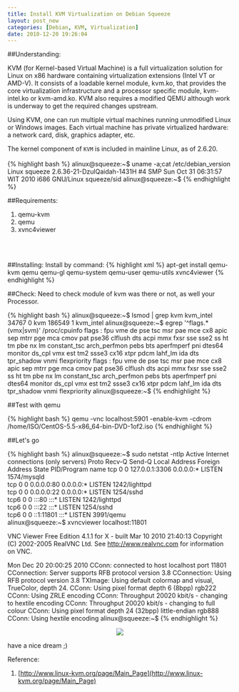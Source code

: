 ```yaml
---
title: Install KVM Virtualization on Debian Squeeze
layout: post_new
categories: [Debian, KVM, Virtualization]
date: 2010-12-20 19:26:04
---
```

  
##Understanding:

KVM (for Kernel-based Virtual Machine) is a full virtualization solution for Linux on x86 hardware containing virtualization extensions (Intel VT or AMD-V). It consists of a loadable kernel module, kvm.ko, that provides the core virtualization infrastructure and a processor specific module, kvm-intel.ko or kvm-amd.ko. KVM also requires a modified QEMU although work is underway to get the required changes upstream.

Using KVM, one can run multiple virtual machines running unmodified Linux or Windows images. Each virtual machine has private virtualized hardware: a network card, disk, graphics adapter, etc.

The kernel component of `KVM` is included in mainline Linux, as of 2.6.20. 
<br/><br/>
{% highlight bash %}
alinux@squeeze:~$ uname -a;cat /etc/debian_version 
Linux squeeze 2.6.36-21-DzulQaidah-1431H #4 SMP Sun Oct 31 06:31:57 WIT 2010 i686 GNU/Linux
squeeze/sid
alinux@squeeze:~$ 
{% endhighlight %}

##Requirements:
1. qemu-kvm
2. qemu
3. xvnc4viewer
<br/>
<br/>

##Installing:
Install by command:
{% highlight xml %}
apt-get install qemu-kvm qemu qemu-gl qemu-system qemu-user qemu-utils xvnc4viewer
{% endhighlight %}



##Check:
Need to check module of kvm was there or not, as well your Processor.

{% highlight bash %}
alinux@squeeze:~$ lsmod | grep kvm
kvm_intel              34767  0 
kvm                   186549  1 kvm_intel
alinux@squeeze:~$ egrep '^flags.*(vmx|svm)' /proc/cpuinfo
flags           : fpu vme de pse tsc msr pae mce cx8 apic sep mtrr pge mca cmov pat pse36 clflush dts acpi mmx fxsr sse sse2 ss ht tm pbe nx lm constant_tsc arch_perfmon pebs bts aperfmperf pni dtes64 monitor ds_cpl vmx est tm2 ssse3 cx16 xtpr pdcm lahf_lm ida dts tpr_shadow vnmi flexpriority
flags           : fpu vme de pse tsc msr pae mce cx8 apic sep mtrr pge mca cmov pat pse36 clflush dts acpi mmx fxsr sse sse2 ss ht tm pbe nx lm constant_tsc arch_perfmon pebs bts aperfmperf pni dtes64 monitor ds_cpl vmx est tm2 ssse3 cx16 xtpr pdcm lahf_lm ida dts tpr_shadow vnmi flexpriority
alinux@squeeze:~$ 
{% endhighlight %}

##Test with qemu

{% highlight bash %}
qemu -vnc localhost:5901 -enable-kvm -cdrom /home/ISO/CentOS-5.5-x86_64-bin-DVD-1of2.iso
{% endhighlight %}

##Let's go

{% highlight bash %}
alinux@squeeze:~$ sudo netstat -ntlp
Active Internet connections (only servers)
Proto Recv-Q Send-Q Local Address           Foreign Address         State       PID/Program name
tcp        0      0 127.0.0.1:3306          0.0.0.0:*               LISTEN      1574/mysqld     
tcp        0      0 0.0.0.0:80              0.0.0.0:*               LISTEN      1242/lighttpd   
tcp        0      0 0.0.0.0:22              0.0.0.0:*               LISTEN      1254/sshd       
tcp6       0      0 :::80                   :::*                    LISTEN      1242/lighttpd   
tcp6       0      0 :::22                   :::*                    LISTEN      1254/sshd       
tcp6       0      0 ::1:11801               :::*                    LISTEN      3991/qemu       
alinux@squeeze:~$ xvncviewer localhost:11801

VNC Viewer Free Edition 4.1.1 for X - built Mar 10 2010 21:40:13
Copyright (C) 2002-2005 RealVNC Ltd.
See http://www.realvnc.com for information on VNC.

Mon Dec 20 20:00:25 2010
 CConn:       connected to host localhost port 11801
 CConnection: Server supports RFB protocol version 3.8
 CConnection: Using RFB protocol version 3.8
 TXImage:     Using default colormap and visual, TrueColor, depth 24.
 CConn:       Using pixel format depth 6 (8bpp) rgb222
 CConn:       Using ZRLE encoding
 CConn:       Throughput 20020 kbit/s - changing to hextile encoding
 CConn:       Throughput 20020 kbit/s - changing to full colour
 CConn:       Using pixel format depth 24 (32bpp) little-endian rgb888
 CConn:       Using hextile encoding
alinux@squeeze:~$ 
{% endhighlight %}

<center>
<a href="http://farm6.static.flickr.com/5086/5276722381_3459374304_b.jpg" target="_new"><img src="http://farm6.static.flickr.com/5086/5276722381_3459374304.jpg" border="0"></a>
</center>

have a nice dream ;)


  Reference:
  1. [http://www.linux-kvm.org/page/Main_Page](http://www.linux-kvm.org/page/Main_Page)

